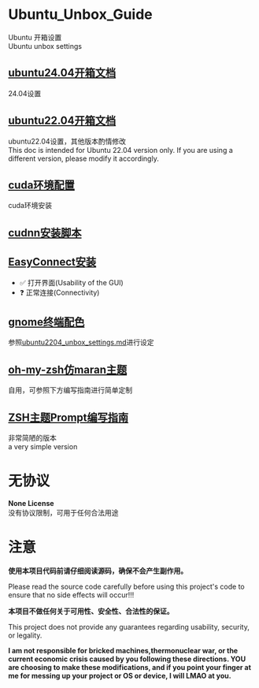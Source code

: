 # Ubuntu_Unbox_Guide
Ubuntu 开箱设置  
Ubuntu unbox settings

## [ubuntu24.04开箱文档](https://github.com/YunWaiHe/Ubuntu_Unbox_Guide/blob/main/ubuntu2404_unbox_settings.md)
24.04设置

## [ubuntu22.04开箱文档](https://github.com/YunWaiHe/Ubuntu_Unbox_Guide/blob/main/ubuntu2204_unbox_settings.md)
ubuntu22.04设置，其他版本酌情修改  
This doc is intended for Ubuntu 22.04 version only. If you are using a different version, please modify it accordingly.

## [cuda环境配置](https://github.com/YunWaiHe/Ubuntu_Unbox_Guide/blob/main/nvidia_cuda_env.md)

cuda环境安装

## [cudnn安装脚本](https://github.com/YunWaiHe/Ubuntu_Unbox_Guide/blob/main/cudnn_install.sh)

## [EasyConnect安装](https://github.com/YunWaiHe/Ubuntu_Unbox_Guide/blob/main/install_EasyConnect_Ubuntu22.04_x64.sh)
- ✅ 打开界面(Usability of the GUI)
- ❓ 正常连接(Connectivity)


## [gnome终端配色](https://github.com/YunWaiHe/Ubuntu_Unbox_Guide/blob/main/gnome_terminal_dracula_theme.txt)
参照[ubuntu2204_unbox_settings.md](https://github.com/YunWaiHe/Ubuntu_Unbox_Guide/blob/main/ubuntu2204_unbox_settings.md)进行设定

## [oh-my-zsh仿maran主题](https://github.com/YunWaiHe/Ubuntu_Unbox_Guide/blob/main/my_maran.zsh-theme)
自用，可参照下方编写指南进行简单定制

## [ZSH主题Prompt编写指南](https://github.com/YunWaiHe/Ubuntu_Unbox_Guide/blob/main/ZSH_THEME_PROMPT_%E6%8C%87%E5%8D%97.md)
非常简陋的版本  
a very simple version


# 无协议
**None License**  
没有协议限制，可用于任何合法用途

# 注意
**使用本项目代码前请仔细阅读源码，确保不会产生副作用。**  

Please read the source code carefully before using this project's code to ensure that no side effects will occur!!!

**本项目不做任何关于可用性、安全性、合法性的保证。**  

This project does not provide any guarantees regarding usability, security, or legality.

**I am not responsible for bricked machines,thermonuclear war, or the current economic crisis caused by you following these directions. YOU are choosing to make these modifications, and if you point your finger at me for messing up your project or OS or device, I will LMAO at you.**  
